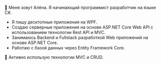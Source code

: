 :cowboy_hat_face: Меня зовут Алёна. Я начинающий программист разработчик на языке C#.

- Я пишу десктопные приложения на WPF.
- Создаю серверные приложения на основе ASP.NET Core Web API с использованием технологии Rest API и MVC.
- Занимаюсь Backend и Fullstack разработкой Web приложений на основе ASP.NET Core.
- Работаю с базой данных через Entity Framework Core.

:star2: Активно использую технологии MVC и CRUD.
